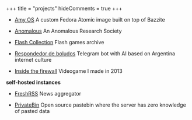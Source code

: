 +++
title = "projects"
hideComments = true
+++

- [Amy OS](https://github.com/astrovm/amyos) A custom Fedora Atomic image built on top of Bazzite

- [Anomalous](https://anomalous.xyz/) An Anomalous Research Society

- [Flash Collection](https://4st.li/flash/) Flash games archive

- [Respondedor de boludos](https://t.me/respondedorbot) Telegram bot with AI based on Argentina internet culture

- [Inside the firewall](https://4st.li/insidethefirewall) Videogame I made in 2013

**self-hosted instances**

- [FreshRSS](https://news.4st.li/) News aggregator

- [PrivateBin](https://bin.4st.li/) Open source pastebin where the server has zero knowledge of pasted data
